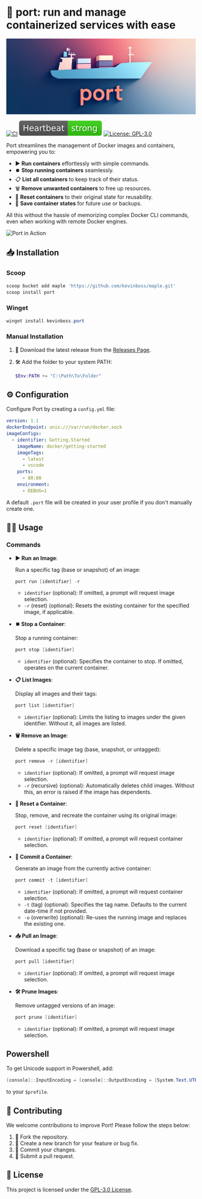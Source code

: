 # 🐳 port: run and manage containerized services with ease

![Port Logo](logo_1.jpg)

[![CI](https://github.com/kevinboss/port/actions/workflows/ci.yaml/badge.svg?event=push)](https://github.com/kevinboss/port/actions/workflows/ci.yaml) 
[![CI](https://raw.githubusercontent.com/kevinboss/heartbeat/main/badges/kevinboss_port.svg)](https://github.com/kevinboss/heartbeat) 
[![License: GPL-3.0](https://img.shields.io/badge/license-GPL--3.0-blue.svg)](LICENSE)

Port streamlines the management of Docker images and containers, empowering you to:

- ▶️ **Run containers** effortlessly with simple commands.
- ⏹️ **Stop running containers** seamlessly.
- 📋 **List all containers** to keep track of their status.
- 🗑️ **Remove unwanted containers** to free up resources.
- 🔄 **Reset containers** to their original state for reusability.
- 💾 **Save container states** for future use or backups.

All this without the hassle of memorizing complex Docker CLI commands, even when working with remote Docker engines.

![Port in Action](example-2.gif)

## 📥 Installation

### Scoop

```powershell
scoop bucket add maple 'https://github.com/kevinboss/maple.git'
scoop install port
```

### Winget

```powershell
winget install kevinboss.port
```

### Manual Installation

1. 📂 Download the latest release from the [Releases Page](https://github.com/kevinboss/port/releases).
2. 🛠️ Add the folder to your system PATH:

   ```powershell
   $Env:PATH += "C:\Path\To\Folder"
   ```

## ⚙️ Configuration

Configure Port by creating a `config.yml` file:

```yaml
version: 1.1
dockerEndpoint: unix:///var/run/docker.sock
imageConfigs:
  - identifier: Getting.Started
    imageName: docker/getting-started
    imageTags:
      - latest
      - vscode
    ports:
      - 80:80
    environment:
      - DEBUG=1
```

A default `.port` file will be created in your user profile if you don't manually create one.

## 🧑‍💻 Usage

### Commands

- **▶️ Run an Image**:

  Run a specific tag (base or snapshot) of an image:
  ```powershell
  port run [identifier] -r
  ```

  - `identifier` (optional): If omitted, a prompt will request image selection.
  - `-r` (reset) (optional): Resets the existing container for the specified image, if applicable.

- **⏹️ Stop a Container**:

  Stop a running container:
  ```powershell
  port stop [identifier]
  ```

  - `identifier` (optional): Specifies the container to stop. If omitted, operates on the current container.

- **📋 List Images**:

  Display all images and their tags:
  ```powershell
  port list [identifier]
  ```

  - `identifier` (optional): Limits the listing to images under the given identifier. Without it, all images are listed.

- **🗑️ Remove an Image**:

  Delete a specific image tag (base, snapshot, or untagged):
  ```powershell
  port remove -r [identifier]
  ```

  - `identifier` (optional): If omitted, a prompt will request image selection.
  - `-r` (recursive) (optional): Automatically deletes child images. Without this, an error is raised if the image has dependents.

- **🔄 Reset a Container**:

  Stop, remove, and recreate the container using its original image:
  ```powershell
  port reset [identifier]
  ```

  - `identifier` (optional): If omitted, a prompt will request container selection.

- **💾 Commit a Container**:

  Generate an image from the currently active container:
  ```powershell
  port commit -t [identifier]
  ```

  - `identifier` (optional): If omitted, a prompt will request container selection.
  - `-t` (tag) (optional): Specifies the tag name. Defaults to the current date-time if not provided.
  - `-o` (overwrite) (optional): Re-uses the running image and replaces the existing one.

- **📥 Pull an Image**:

  Download a specific tag (base or snapshot) of an image:
  ```powershell
  port pull [identifier]
  ```

  - `identifier` (optional): If omitted, a prompt will request image selection.

- **🛠️ Prune Images**:

  Remove untagged versions of an image:
  ```powershell
  port prune [identifier]
  ```

  - `identifier` (optional): If omitted, a prompt will request image selection.

## Powershell

To get Unicode support in Powershell, add:

```powershell
[console]::InputEncoding = [console]::OutputEncoding = [System.Text.UTF8Encoding]::new()
```

to your `$profile`.

## 🤝 Contributing

We welcome contributions to improve Port! Please follow the steps below:

1. 🍴 Fork the repository.
2. 🌱 Create a new branch for your feature or bug fix.
3. 💾 Commit your changes.
4. 🔄 Submit a pull request.

## 📄 License

This project is licensed under the [GPL-3.0 License](LICENSE).
